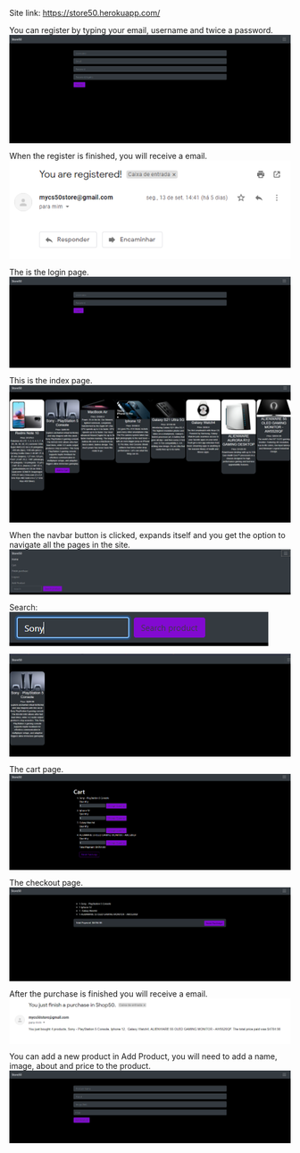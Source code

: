 Site link: https://store50.herokuapp.com/

You can register by typing your email, username and twice a password. <img align="center" src="https://github.com/Arthur020104/Finalproject-cs50/blob/master/Readme%20Images/Screenshot_8.png?raw=true">

When the register is finished, you will receive a email.<img align="center" src="https://github.com/Arthur020104/Finalproject-cs50/blob/master/Readme%20Images/Screenshot_2.png?raw=true">

The is the login page.<img align="center" src="https://github.com/Arthur020104/Finalproject-cs50/blob/master/Readme%20Images/Screenshot_1.png?raw=true">

This is the index page.<img align="center" src="https://github.com/Arthur020104/Finalproject-cs50/blob/master/Readme%20Images/Screenshot_4.png?raw=true">

When the navbar button is clicked, expands itself and you get the option to navigate all the pages in the site.<img align="center" src="https://github.com/Arthur020104/Finalproject-cs50/blob/master/Readme%20Images/Screenshot_5.png?raw=true">

Search:<img align="center" src="https://github.com/Arthur020104/Finalproject-cs50/blob/master/Readme%20Images/Screenshot_6.png?raw=true">

<img align="center" src="https://github.com/Arthur020104/Finalproject-cs50/blob/master/Readme%20Images/Screenshot_7.png?raw=true">

The cart page.<img align="center" src="https://github.com/Arthur020104/Finalproject-cs50/blob/master/Readme%20Images/Screenshot_9.png?raw=true">

The checkout page.<img align="center" src="https://github.com/Arthur020104/Finalproject-cs50/blob/master/Readme%20Images/Screenshot_10.png?raw=true">

After the purchase is finished you will receive a email.<img align="center" src="https://github.com/Arthur020104/Finalproject-cs50/blob/master/Readme%20Images/Screenshot_12.png?raw=true">

You can add a new product in Add Product, you will need to add a name, image, about and price to the product.<img align="center" src="https://github.com/Arthur020104/Finalproject-cs50/blob/master/Readme%20Images/Screenshot_13.png?raw=true">

